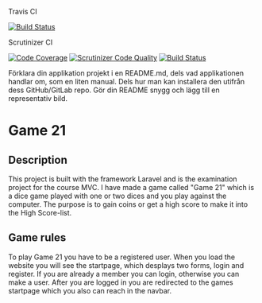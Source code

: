 Travis CI

[![Build Status](https://travis-ci.org/sohe3409/mvc-course-proj.svg?branch=master)](https://travis-ci.org/sohe3409/mvc-course-proj)


Scrutinizer CI

[![Code Coverage](https://scrutinizer-ci.com/g/sohe3409/mvc-course-proj/badges/coverage.png?b=master)](https://scrutinizer-ci.com/g/sohe3409/mvc-course-proj/?branch=master) [![Scrutinizer Code Quality](https://scrutinizer-ci.com/g/sohe3409/mvc-course-proj/badges/quality-score.png?b=master)](https://scrutinizer-ci.com/g/sohe3409/mvc-course-proj/?branch=master) [![Build Status](https://scrutinizer-ci.com/g/sohe3409/mvc-course-proj/badges/build.png?b=master)](https://scrutinizer-ci.com/g/sohe3409/mvc-course-proj/build-status/master)

Förklara din applikation projekt i en README.md,
 dels vad applikationen handlar om, som en liten manual.
  Dels hur man kan installera den utifrån dess GitHub/GitLab repo.
  Gör din README snygg och lägg till en representativ bild.

# Game 21

## Description
This project is built with the framework Laravel and is the examination project for the course MVC. I have made a game called "Game 21" which is a dice game played with one or two dices and you play against the computer. The purpose is to gain coins or get a high score to make it into the High Score-list.


## Game rules

To play Game 21 you have to be a registered user. When you load the website you will see the startpage, which desplays two forms, login and register. If you are already a member you can login, otherwise you can make a user. After you are logged in you are redirected to the games startpage which you also can reach in the navbar. 
